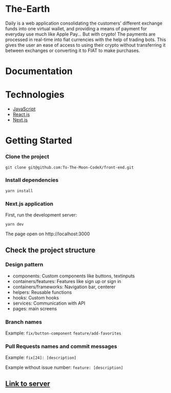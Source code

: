 # The-Earth

 Daily is a web application consolidating the customers' different exchange funds into one virtual wallet, and providing a means of payment for everyday use much like Apple Pay… But with crypto! The payments are processed in real-time into fiat currencies with the help of trading bots. This gives the user an ease of access to using their crypto without transferring it between exchanges or converting it to FIAT to make purchases.

# Documentation



# Technologies

- [JavaScript](https://www.w3schools.com/js/)
- [React.js](https://reactjs.org/)
- [Next.js](https://nextjs.org/)


# Getting Started


### Clone the project 

```
git clone git@github.com:To-The-Moon-CodeX/front-end.git
```

### Install dependencies
```
yarn install
```

### Next.js application

First, run the development server:

```
yarn dev
```

The page open on http://localhost:3000

## Check the project structure

### Design pattern
* components: Custom components like buttons, textinputs 
* containers/features: Features like sign up or sign in
* containers/frameworks: Navigation bar, centerer
* helpers: Reusable functions
* hooks: Custom hooks
* services: Communication with API
* pages: main screens

### Branch names

Example:
`fix/button-component`
`feature/add-favorites`

### Pull Requests names and commit messages


Example:
`fix[24]: [description]`

Example without issue number:
`feature: [description]`





## [Link to server](https://github.com/To-The-Moon-CodeX/back-end)
